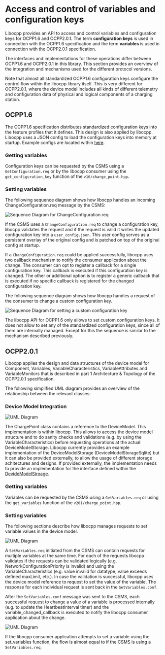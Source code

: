 # Access and control of variables and configuration keys

Libocpp provides an API to access and control variables and configuration keys for OCPP1.6 and OCPP2.0.1. The term **configuration keys** is used in connection with the OCPP1.6 specification and the term **variables** is used in connection with the OCPP2.0.1 specification.

The interfaces and implementations for these operations differ between OCPP1.6 and OCPP2.0.1 in this library. This section provides an overview of the integration and mechanisms used for the different protocol versions.

Note that almost all standardized OCPP1.6 configuration keys configure the control flow within the libocpp library itself. This is very different for OCPP2.0.1, where the device model includes all kinds of different telemetry and configuration data of physical and logical components of a charging station. 

## OCPP1.6

The OCPP1.6 specification distributes standardized configuration keys into the feature profiles that it defines. This design is also applied by libocpp. Libocpp uses a JSON config to load the configuration keys into memory at startup. Example configs are located within [here](../../config/v16/).

### Getting variables

Configuration keys can be requested by the CSMS using a `GetConfiguration.req` or by the libocpp consumer using the `get_configuration_key` function of the `v16/charge_point.hpp`.

### Setting variables

The following sequence diagram shows how libocpp handles an incoming ChangeConfiguration.req message by the CSMS:

![Sequence Diagram for ChangeConfiguration.req](csms_change_configuration_key.png)

If the CSMS uses a `ChangeConfiguration.req` to change a configuration key, libocpp validates the request and if the request is valid it writes the updated configuration key into a `user_config.json`. This user config serves as a persistent overlay of the original config and is patched on top of the original config at startup.

If a `ChangeConfiguration.req` could be applied successfully, libocpp uses two callback mechanism to notify the consumer application about the change. The consumer can opt to register a callback for a single configuration key. This callback is executed if this configuration key is changed. The other or additional option is to register a generic callback that is executed if no specific callback is registered for the changed configuration key.

The following sequence diagram shows how libocpp handles a request of the consumer to change a custom configuration key.

![Sequence Diagram for setting a custom configuration key](set_custom_configuration_key.png)

The libocpp API for OCPP1.6 only allows to set custom configuration keys. It does not allow to set any of the standardized configuration keys, since all of them are internally managed. Except for this the sequence is similar to the mechanism described previously.

## OCPP2.0.1

Libocpp applies the design and data structures of the device model for Component, Variables, VariableCharacteristics, VariableAttributes and VariableMonitors that is described in part 1 Architecture & Topology of the OCPP2.0.1 specification.

The following simplified UML diagram provides an overview of the relationship between the relevant classes:

### Device Model Integration

![UML Diagram](device_model_uml.png)

The ChargePoint class contains a reference to the DeviceModel. This implementation is within libocpp. This allows to access the device model structure and to do sanity checks  and validations (e.g. by using the VariableCharacteristics) before requesting operations at the actual DeviceModelStorage. Libocpp currently provides an example implementation of the DeviceModelStorage (DeviceModelStorageSqlite) but it can also be provided externally, to allow the usage of different storage achitectures and designs. If provided externally, the implementation needs to provide an implementation for the interface defined within the [DevideModelStroage](../../include/ocpp/v201/device_model_storage.hpp).

### Getting variables

Variables can be requested by the CSMS using a `GetVariables.req` or using the `get_variables` function of the `v201/charge_point.hpp`.

### Setting variables

The following sections describe how libocpp manages requests to set variable values in the device model.

![UML Diagram](csms_set_variables_sequence.png)

A `SetVariables.req` initiated from the CSMS can contain requests for multiple variables at the same time. For each of the requests libocpp validates if the requests can be validated logically (e.g. NetworkConfigurationPriority is invalid) and using the VariableCharacteristics (e.g. value invalid for datatype, value exceeds defined maxLimit, etc.). In case the validation is successful, libocpp uses the device model reference to request to set the value of the variable. The response for each individual request is sent back in the `SetVariables.conf`.

After the `SetVariables.conf` message was sent to the CSMS, each successful request to change a value of a variable is processed internally (e.g. to update the HeartbeatInterval timer) and the variable_changed_callback is executed to notify the libocpp consumer application about the change. 

![UML Diagram](core_set_variables_sequence.png)

If the libocpp consumer application attempts to set a variable using the set_variables function, the flow is almost equal to if the CSMS is using a `SetVariables.req`.

